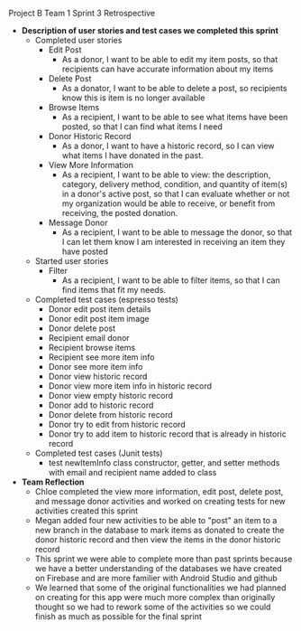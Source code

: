 Project B Team 1 Sprint 3 Retrospective
- **Description of user stories and test cases we completed this sprint**
  - Completed user stories
    - Edit Post
      - As a donor, I want to be able to edit my item posts, so that recipients can have accurate information about my items
    - Delete Post
      - As a donator, I want to be able to delete a post, so recipients know this is item is no longer available
    - Browse Items
      - As a recipient, I want to be able to see what items have been posted, so that I can find what items I need
    - Donor Historic Record
      - As a donor, I want to have a historic record, so I can view what items I have donated in the past.
    - View More Information
      - As a recipient, I want to be able to view: the description, category, delivery method, condition, and quantity of item(s) in a donor's active post, so that I can evaluate whether or not my organization would be able to receive, or benefit from receiving, the posted donation.
    - Message Donor
      - As a recipient, I want to be able to message the donor, so that I can let them know I am interested in receiving an item they have posted
   - Started user stories
      - Filter
        - As a recipient, I want to be able to filter items, so that I can find items that fit my needs.
  - Completed test cases (espresso tests) 
    - Donor edit post item details
    - Donor edit post item image
    - Donor delete post
    - Recipient email donor
    - Recipient browse items
    - Recipient see more item info
    - Donor see more item info
    - Donor view historic record
    - Donor view more item info in historic record
    - Donor view empty historic record
    - Donor add to historic record
    - Donor delete from historic record
    - Donor try to edit from historic record
    - Donor try to add item to historic record that is already in historic record
  - Completed test cases (Junit tests)
    - test newItemInfo class constructor, getter, and setter methods with email and recipient name added to class
 - **Team Reflection**
   - Chloe completed the view more information, edit post, delete post, and message donor activities and 
  worked on creating tests for new activities created this sprint
   - Megan added four new activities to be able to "post" an item to a new branch in the database to mark items as donated to create the donor historic record and then view the items in the donor historic record 
   - This sprint we were able to complete more than past sprints because we have a better understanding of the databases we have created 
   on Firebase and are more familier with Android Studio and github
   - We learned that some of the original functionalities we had planned on creating for this app were much more complex than 
  originally thought so we had to rework some of the activities so we could finish as much as possible for the final sprint
